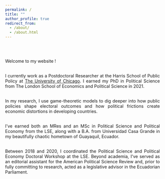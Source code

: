 ```yaml
---
permalink: /
title: ""
author_profile: true
redirect_from: 
  - /about/
  - /about.html
---
```


<div style="text-align: justify;"><br>

<br>Welcome to my website !<br>

<br>I currently work as a Postdoctoral Researcher at the Harris School of Public Policy at <a href="https://harris.uchicago.edu/directory/arduino-tomasi">The University of Chicago</a>. I earned my PhD in Political Science from The London School of Economics and Political Science in 2021.<br>

<br>In my research, I use game-theoretic models to dig deeper into how public policies shape electoral outcomes and how political frictions create economic distortions in developing countries.<br>

<br>I've earned both an MRes and an MSc in Political Science and Political Economy from the LSE, along with a B.A. from Universidad Casa Grande in my beautifully chaotic hometown of Guayaquil, Ecuador.<br>

<br>Between 2018 and 2020, I coordinated the Political Science and Political Economy Doctoral Workshop at the LSE. Beyond academia, I've served as an editorial assistant for the American Political Science Review and, prior to fully committing to research, acted as a legislative advisor in the Ecuadorian Parliament.


</div>